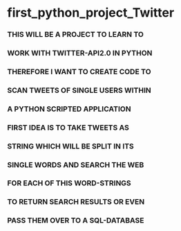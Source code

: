 # first_python_project_Twitter


### THIS WILL BE A PROJECT TO LEARN TO ### 
### WORK WITH TWITTER-API2.0 IN PYTHON ###
### THEREFORE I WANT TO CREATE CODE TO ###
### SCAN TWEETS OF SINGLE USERS WITHIN ###
###   A PYTHON SCRIPTED APPLICATION    ###

###  FIRST IDEA IS TO TAKE TWEETS AS   ###
### STRING WHICH WILL BE SPLIT IN ITS  ###
###  SINGLE WORDS AND SEARCH THE WEB   ###
###   FOR EACH OF THIS WORD-STRINGS    ###
### TO RETURN SEARCH RESULTS OR EVEN   ###
### PASS THEM OVER TO A SQL-DATABASE   ###  
